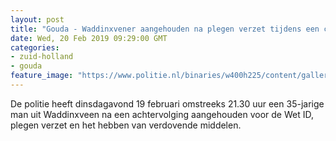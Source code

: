 ```yaml
---
layout: post
title: "Gouda - Waddinxvener aangehouden na plegen verzet tijdens een controle"
date: Wed, 20 Feb 2019 09:29:00 GMT
categories: 
- zuid-holland 
- gouda 
feature_image: "https://www.politie.nl/binaries/w400h225/content/gallery/politie/stockfotos/algemeen/nw-operationeel-uniform-2.jpg"
---
```


De politie heeft dinsdagavond 19 februari omstreeks 21.30 uur een 35-jarige man uit Waddinxveen na een achtervolging aangehouden voor de Wet ID, plegen verzet en het hebben van verdovende middelen.
